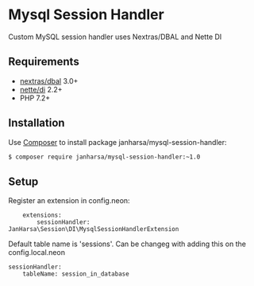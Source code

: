 # Mysql Session Handler

Custom MySQL session handler uses Nextras/DBAL and Nette DI 

## Requirements

- [nextras/dbal](https://github.com/nextras/dbal) 3.0+
- [nette/di](https://github.com/nette/di) 2.2+
- PHP 7.2+

## Installation

Use [Composer](http://getcomposer.org/) to install package janharsa/mysql-session-handler:
```sh
$ composer require janharsa/mysql-session-handler:~1.0
```

## Setup
Register an extension in config.neon:

```neon
    extensions:
        sessionHandler: JanHarsa\Session\DI\MysqlSessionHandlerExtension
```
Default table name is 'sessions'. Can be changeg with adding this on the config.local.neon
```neon
sessionHandler:
    tableName: session_in_database
```
